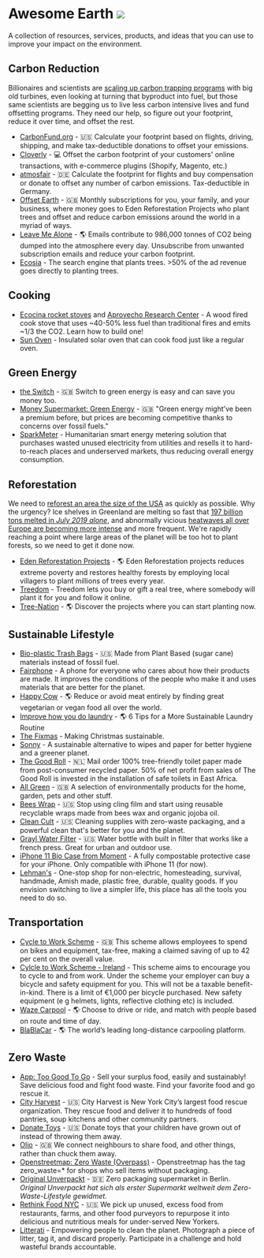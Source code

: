 # Awesome Earth [![](https://img.shields.io/badge/Buy%20me%20a%20tree-%F0%9F%8C%B3-lightgreen)](https://offset.earth/philsturgeon)

A collection of resources, services, products, and ideas that you can use to improve your impact on the environment. 

## Carbon Reduction

 Billionaires and scientists are [scaling up carbon trapping programs](https://www.theguardian.com/environment/2018/feb/04/carbon-emissions-negative-emissions-technologies-capture-storage-bill-gates) with big old turbines, even looking at turning that byproduct into fuel, but those same scientists are begging us to live less carbon intensive lives and fund offsetting programs. They need our help, so figure out your footprint, reduce it over time, and offset the rest.

- [CarbonFund.org](https://carbonfund.org/) - 🇺🇸 Calculate your footprint based on flights, driving, shipping, and make tax-deductible donations to offset your emissions.
- [Cloverly](https://cloverly.com/how-it-works) - 💻  Offset the carbon footprint of your customers' online transactions, with e-commerce plugins (Shopify, Magento, etc.)
- [atmosfair](https://www.atmosfair.de/) - 🇩🇪 Calculate the footprint for flights and buy compensation or donate to offset any number of carbon emissions. Tax-deductible in Germany.
- [Offset Earth](https://offset.earth/?r=5d01f2ed12ae7a358b75fdd7) - 🇬🇧 Monthly subscriptions for you, your family, and your business, where money goes to Eden Reforestation Projects who plant trees and offset and reduce carbon emissions around the world in a myriad of ways.
- [Leave Me Alone](https://leavemealone.app/save-the-planet/) - 🌎 Emails contribute to 986,000 tonnes of CO2 being dumped into the atmosphere every day. Unsubscribe from unwanted subscription emails and reduce your carbon footprint.
- [Ecosia](https://www.ecosia.org) - The search engine that plants trees.  >50% of the ad revenue goes directly to planting trees.

## Cooking

- [Ecocina rocket stoves](http://www.stoveteam.org/) and [Aprovecho Research Center](http://aprovecho.org/) - A wood fired cook stove that uses ~40-50% less fuel than traditional fires and emits ~1/3 the CO2.  Learn how to build one!
- [Sun Oven](https://www.sunoven.com) - Insulated solar oven that can cook food just like a regular oven.

## Green Energy

- [the Switch](https://theswitch.co.uk/) - 🇬🇧 Switch to green energy is easy and can save you money too.
- [Money Supermarket: Green Energy](https://www.moneysupermarket.com/gas-and-electricity/green-energy/) - 🇬🇧 "Green energy might’ve been a premium before, but prices are becoming competitive thanks to concerns over fossil fuels."
- [SparkMeter](http://www.sparkmeter.io/) - Humanitarian smart energy metering solution that purchases wasted unused electricity from utilities and resells it to hard-to-reach places and underserved markets, thus reducing overall energy consumption.

## Reforestation

 We need to [reforest an area the size of the USA](https://theconversation.com/reforesting-an-area-the-size-of-the-us-needed-to-help-avert-climate-breakdown-say-researchers-are-they-right-119842) as quickly as possible. Why the urgency? Ice shelves in Greenland are melting so fast that [197 billion tons melted in _July 2019 alone_](https://apnews.com/65694195c91d4b62b275bd14a6955b4c), and abnormally vicious [heatwaves all over Europe are becoming more intense](https://www.bbc.com/news/world-europe-48756480) and more frequent. We're rapidly reaching a point where large areas of the planet will be too hot to plant forests, so we need to get it done now.

- [Eden Reforestation Projects](https://edenprojects.org/) - 🌎 Eden Reforestation projects reduces extreme poverty and restores healthy forests by employing local villagers to plant millions of trees every year.
- [Treedom](https://www.treedom.net/) - Treedom lets you buy or gift a real tree, where somebody will plant it for you and follow it online. 
- [Tree-Nation](https://tree-nation.com/projects) - 🌎 Discover the projects where you can start planting now.

## Sustainable Lifestyle

- [Bio-plastic Trash Bags](https://www.amazon.com/Plant-Based-Kitchen-Handles-Gallon/dp/B071JMFKM5/) - 🇺🇸 Made from Plant Based (sugar cane) materials instead of fossil fuel.
- [Fairphone](https://www.fairphone.com/) - A phone for everyone who cares about how their products are made. It improves the conditions of the people who make it and uses materials that are better for the planet.
- [Happy Cow](https://www.happycow.net) - 🌎 Reduce or avoid meat entirely by finding great vegetarian or vegan food all over the world.
- [Improve how you do laundry](https://greenlivingideas.com/2014/09/23/3-easy-ways-to-green-your-laundry/) - 🌎 6 Tips for a More Sustainable Laundry Routine
- [The Fixmas](https://thefixmas.com/) - Making Christmas sustainable.
- [Sonny](https://www.indiegogo.com/projects/sonny-a-portable-bidet-for-eco-conscious-humans/x/17318484#/) -  A sustainable alternative to wipes and paper for better hygiene and a greener planet.
- [The Good Roll](https://www.thegoodroll.nl) - 🇳🇱 Mail order 100% tree-friendly toilet paper made from post-consumer recycled paper.  50% of net profit from sales of The Good Roll is invested in the installation of safe toilets in East Africa.
- [All Green](https://www.all-green.co.uk/) - 🇬🇧 A selection of environmentally products for the home, garden, pets and other stuff.
- [Bees Wrap](https://www.beeswrap.com/) - 🇺🇸 Stop using cling film and start using reusable recyclable wraps made from bees wax and organic jojoba oil.
- [Clean Cult](https://www.cleancult.com/) - 🇺🇸 Cleaning supplies with zero-waste packaging, and a powerful clean that's better for you and the planet.
- [Grayl Water Filter](https://grayl.com/) - 🇺🇸 Water bottle with built in filter that works like a french press.  Great for urban and outdoor use.
- [iPhone 11 Bio Case from Moment](https://www.shopmoment.com/shop/iphone-bio-case/iphone-11) - A fully compostable protective case for your iPhone. Only compatible with iPhone 11 (for now).
- [Lehman's](https://www.lehmans.com/) - One-stop shop for non-electric, homesteading, survival, handmade, Amish made, plastic free, durable, quality goods.  If you envision switching to live a simpler life, this place has all the tools you need to do so. 

## Transportation

- [Cycle to Work Scheme](https://www.cyclingweekly.com/news/latest-news/cycle-to-work-scheme-10-things-to-know-5055/amp) - 🇬🇧 This scheme allows employees to spend on bikes and equipment, tax-free, making a claimed saving of up to 42 per cent on the overall value.
- [Cylcle to Work Scheme - Ireland](https://www.revenue.ie/en/jobs-and-pensions/taxation-of-employer-benefits/cycle-to-work-scheme.aspx) - This scheme aims to encourage you to cycle to and from work. Under the scheme your employer can buy a bicycle and safety equipment for you. This will not be a taxable benefit-in-kind. There is a limit of €1,000 per bicycle purchased. New safety equipment (e g helmets, lights, reflective clothing etc) is included.
- [Waze Carpool](https://www.waze.com/carpool) - 🌎 Choose to drive or ride, and match with people based on route and time of day.
- [BlaBlaCar](https://www.blablacar.com/) - 🌎 The world’s leading long-distance carpooling platform.


## Zero Waste

- [App: Too Good To Go](https://toogoodtogo.co.uk/en-gb) - Sell your surplus food, easily and sustainably!  Save delicious food and fight food waste.  Find your favorite food and go rescue it. 
- [City Harvest](https://www.cityharvest.org/) - 🇺🇸 City Harvest is New York City’s largest food rescue organization. They rescue food and deliver it to hundreds of food pantries, soup kitchens and other community partners.
- [Donate Toys](https://www.moneycrashers.com/where-donate-used-toys/) - 🇺🇸 Donate toys that your children have grown out of instead of throwing them away.
- [Olio](https://olioex.com/) - 🇬🇧 We connect neighbours to share food, and other things, rather than chuck them away.
- [Openstreetmap: Zero Waste (Overpass)](http://overpass-turbo.eu/?template=key&key=zero_waste) - Openstreetmap has the tag zero_waste=* for shops who sell items without packaging.
- [Original Unverpackt](https://original-unverpackt.de/) - 🇩🇪 Zero packaging supermarket in Berlin. _Original Unverpackt hat sich als erster Supermarkt weltweit dem Zero-Waste-Lifestyle gewidmet._
- [Rethink Food NYC](https://www.rethinkfood.nyc/) - 🇺🇸 We pick up unused, excess food from restaurants, farms, and other food purveyors to repurpose it into delicious and nutritious meals for under-served New Yorkers.
- [Litterati](https://www.litterati.org/) - Empowering people to clean the planet.  Photograph a piece of litter, tag it, and discard properly.  Participate in a challenge and hold wasteful brands accountable.
